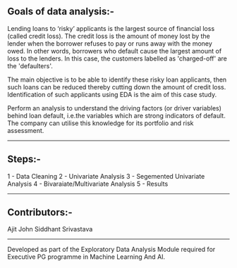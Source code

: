 Goals of data analysis:-
------------------------------
Lending loans to ‘risky’ applicants is the largest source of financial loss (called credit loss). The credit loss is the amount of money lost by the lender when the borrower refuses to pay or runs away with the money owed. In other words, borrowers who default cause the largest amount of loss to the lenders. In this case, the customers labelled as 'charged-off' are the 'defaulters'.

The main objective is to be able to identify these risky loan applicants,
then such loans can be reduced thereby cutting down the amount of credit loss.
Identification of such applicants using EDA is the aim of this case study.

Perform an analysis to understand the driving factors (or driver variables)
behind loan default, i.e.the variables which are strong indicators of default.
The company can utilise this knowledge for its portfolio and risk assessment.

------------------------------

Steps:-
------------------------------

1 - Data Cleaning
2 - Univariate Analysis
3 - Segemented Univariate Analysis
4 - Bivaraiate/Multivariate Analysis
5 - Results

------------------------------

Contributors:-
------------------------------

Ajit John
Siddhant Srivastava

------------------------------

Developed as part of the Exploratory Data Analysis Module required for Executive PG programme in Machine Learning And AI.